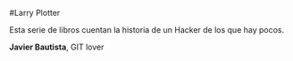 #Larry Plotter

Esta serie de libros cuentan la historia de un Hacker de los que hay 
pocos.

**Javier Bautista**, GIT lover
